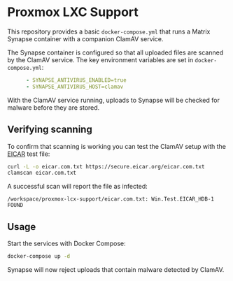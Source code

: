 # Proxmox LXC Support

This repository provides a basic `docker-compose.yml` that runs a Matrix Synapse container with a companion ClamAV service.

The Synapse container is configured so that all uploaded files are scanned by the ClamAV service. The key environment variables are set in `docker-compose.yml`:

```yaml
      - SYNAPSE_ANTIVIRUS_ENABLED=true
      - SYNAPSE_ANTIVIRUS_HOST=clamav
```

With the ClamAV service running, uploads to Synapse will be checked for malware before they are stored.

## Verifying scanning

To confirm that scanning is working you can test the ClamAV setup with the [EICAR](https://www.eicar.org/?page_id=3950) test file:

```bash
curl -L -o eicar.com.txt https://secure.eicar.org/eicar.com.txt
clamscan eicar.com.txt
```

A successful scan will report the file as infected:

```
/workspace/proxmox-lcx-support/eicar.com.txt: Win.Test.EICAR_HDB-1 FOUND
```

## Usage

Start the services with Docker Compose:

```bash
docker-compose up -d
```

Synapse will now reject uploads that contain malware detected by ClamAV.

